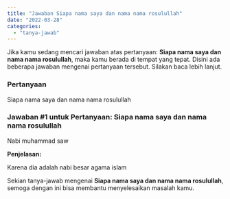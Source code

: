 ```yaml
---
title: "Jawaban Siapa nama saya dan nama nama rosulullah"
date: "2022-03-28"
categories: 
  - "tanya-jawab"
---
```


Jika kamu sedang mencari jawaban atas pertanyaan: **Siapa nama saya dan nama nama rosulullah**, maka kamu berada di tempat yang tepat. Disini ada beberapa jawaban mengenai pertanyaan tersebut. Silakan baca lebih lanjut.

### Pertanyaan

Siapa nama saya dan nama nama rosulullah

### Jawaban #1 untuk Pertanyaan: Siapa nama saya dan nama nama rosulullah

Nabi muhammad saw

**Penjelasan:**

Karena dia adalah nabi besar agama islam

Sekian tanya-jawab mengenai **Siapa nama saya dan nama nama rosulullah**, semoga dengan ini bisa membantu menyelesaikan masalah kamu.
